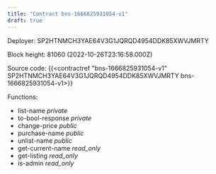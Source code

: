 ```yaml
---
title: "Contract bns-1666825931054-v1"
draft: true
---
```

Deployer: SP2HTNMCH3YAE64V3G1JQRQD4954DDK85XWVJMRTY


 



Block height: 81060 (2022-10-26T23:16:58.000Z)

Source code: {{<contractref "bns-1666825931054-v1" SP2HTNMCH3YAE64V3G1JQRQD4954DDK85XWVJMRTY bns-1666825931054-v1>}}

Functions:

* list-name _private_
* to-bool-response _private_
* change-price _public_
* purchase-name _public_
* unlist-name _public_
* get-current-name _read_only_
* get-listing _read_only_
* is-admin _read_only_
